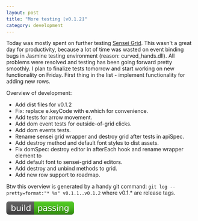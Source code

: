 ```yaml
---
layout: post
title: "More testing [v0.1.2]"
category: development
---
```


Today was mostly spent on further testing [Sensei Grid](https://github.com/datazenit/sensei-grid). This wasn't a great day for productivity, because a lot of time was wasted on event binding bugs in Jasmine testing environment (reason: curved_hands.dll). All problems were resolved and testing has been going forward pretty smoothly. I plan to finalize tests tomorrow and start working on new functionality on Friday. First thing in the list - implement functionality for adding new rows. 

<!-- more -->

Overview of development:

* Add dist files for v0.1.2
* Fix: replace e.keyCode with e.which for convenience.
* Add tests for arrow movement.
* Add dom event tests for outside-of-grid clicks.
* Add dom events tests.
* Rename sensei grid wrapper and destroy grid after tests in apiSpec.
* Add destroy method and default font styles to dist assets.
* Fix domSpec: destroy editor in afterEach hook and rename wrapper element to
* Add default font to sensei-grid and editors.
* Add destroy and unbind methods to grid.
* Add new row support to roadmap.

Btw this overview is generated by a handy git command: ``git log --pretty=format:"* %s" v0.1.1..v0.1.2`` where v0.1.* are release tags.

<a href="https://travis-ci.org/datazenit/sensei-grid"><img src="/images/blog/build-passing.svg" alt="Travis Build Passing"></a>